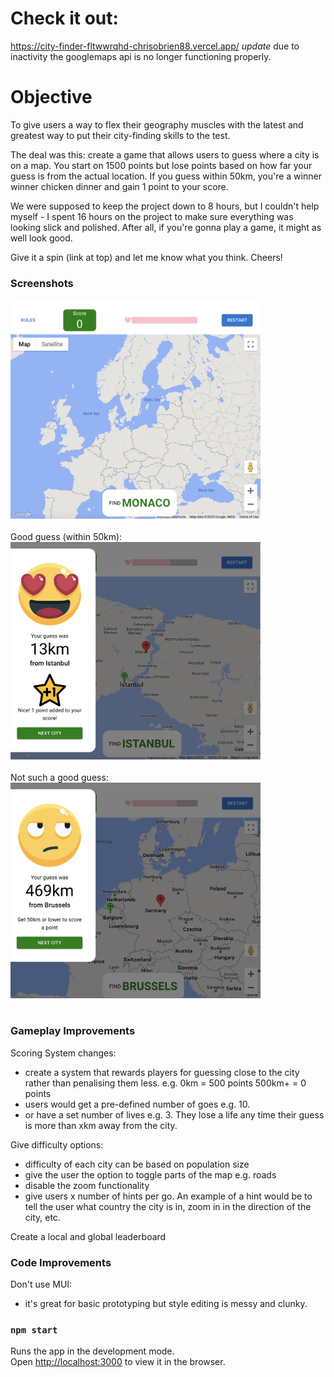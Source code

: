 # Check it out:

https://city-finder-fltwwrqhd-chrisobrien88.vercel.app/
_update_ due to inactivity the googlemaps api is no longer functioning properly.

# Objective

To give users a way to flex their geography muscles with the latest and greatest way to put their city-finding skills to the test.

The deal was this: create a game that allows users to guess where a city is on a map. You start on 1500 points but lose points based on how far your guess is from the actual location. If you guess within 50km, you're a winner winner chicken dinner and gain 1 point to your score.

We were supposed to keep the project down to 8 hours, but I couldn't help myself - I spent 16 hours on the project to make sure everything was looking slick and polished. After all, if you're gonna play a game, it might as well look good.

Give it a spin (link at top) and let me know what you think. Cheers!

### Screenshots

<img src="./src/assets/find-city-game-start.png" width="400"/>
</br></br>
Good guess (within 50km):

<img src="./src/assets/find-city-success.png" width="400"/>
</br></br>
Not such a good guess:

<img src="./src/assets/find-city-unsuccessful.png" width="400"/>
</br></br>

### Gameplay Improvements

Scoring System changes:

- create a system that rewards players for guessing close to the city rather than penalising them less. e.g. 0km = 500 points 500km+ = 0 points
- users would get a pre-defined number of goes e.g. 10.
- or have a set number of lives e.g. 3. They lose a life any time their guess is more than xkm away from the city.

Give difficulty options:

- difficulty of each city can be based on population size
- give the user the option to toggle parts of the map e.g. roads
- disable the zoom functionality
- give users x number of hints per go. An example of a hint would be to tell the user what country the city is in, zoom in in the direction of the city, etc.

Create a local and global leaderboard

### Code Improvements

Don't use MUI:

- it's great for basic prototyping but style editing is messy and clunky.

### `npm start`

Runs the app in the development mode.\
Open [http://localhost:3000](http://localhost:3000) to view it in the browser.
